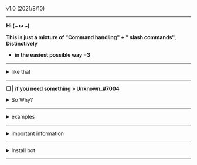 v1.0 (2021/8/10)

---

**Hi (ᴗ ω ᴗ)**

**This is just a mixture of  "Command handling" + " slash commands", Distinctively**
 - **in the easiest possible way =3**

---

<details>
<summary>
  like that
</summary>

<br >

--- 

Screenshot:

<img src= "https://raw.githubusercontent.com/uwu-user/discord.js-slash-commands/main/assets/Screenshot.png" alt="Screenshot">

</div>
</details>

---

**❒ | if you need something » Unknown_#7004**

<details>
<summary>
  So Why?
</summary>

<br >

--- 

- Logically, there is no reason for me to post this, except for several people who wanted me to post this, so "here we go again".

- This is not important anyway

</div>
</details>

---

<details>
<summary>
  examples
</summary>

<br >

--- 

Test:

```js
module.exports = {
  name: " ", // [1] command Name
  description: " ", // [2] command description
  global: false, // [3] Command (Guild/Global) (true = Global, flase = Guild)
  options: null, // [4] command Options
  async execute(client, interaction, args) {
    await interaction.reply({ content: " ", ephemeral: true }); // [5] Command replay
  }
};
```

</div>
</details>

---

<details>
<summary>
  important information
</summary>

<br >

--- 

- Best to use discord.js v13 or later

- It is better not to use node.js v12 or node.js v14, but rather use node.js v16.6.1 because you will not have any problems

- It is recommended to use the latest version of npm (v7.20.3) or later

</div>
</details>

---

<details>
<summary>
  Install bot
</summary>

<br >

--- 
    
```sh-session
npm install request
```

```sh-session
npm install fs
```

```sh-session
npm install discord.js
```

```sh-session
npm install express
```

```sh-session
npm install node
```

```sh-session
npm install npm
```

```sh-session
npm install os
```

```sh-session
npm install ascii-table
```
</div>
</details>

---
